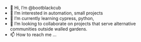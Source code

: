 - 👋 Hi, I’m @bootblackcub
- 👀 I’m interested in automation, small projects
- 🌱 I’m currently learning cypress, python, 
- 💞️ I’m looking to collaborate on projects that serve alternative communities outside walled gardens.
- 📫 How to reach me ...

<!---
bootblackcub/bootblackcub is a ✨ special ✨ repository because its `README.md` (this file) appears on your GitHub profile.
You can click the Preview link to take a look at your changes.
--->
